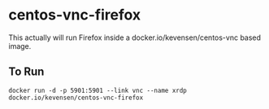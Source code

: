 # centos-vnc-firefox
This actually will run Firefox inside a docker.io/kevensen/centos-vnc based image.

## To Run
```
docker run -d -p 5901:5901 --link vnc --name xrdp docker.io/kevensen/centos-vnc-firefox
```
